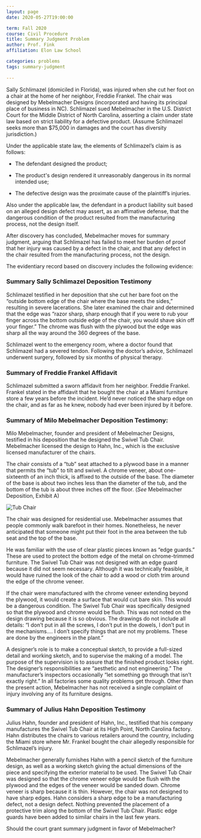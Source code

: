 ```yaml
---
layout: page 
date: 2020-05-27T19:00:00

term: Fall 2020
course: Civil Procedure 
title: Summary Judgment Problem
author: Prof. Fink
affiliation: Elon Law School 

categories: problems 
tags: summary-judgment
  
---
```


Sally Schlimazel (domiciled in Florida), was injured when she cut her foot on a chair at the home of her neighbor, Freddie Frankel. The chair was designed by Mebelmacher Designs (incorporated and having its principal place of business in NC). Schlimazel sued Mebelmacher in the U.S. District Court for the Middle District of North Carolina, asserting a claim under state law based on strict liability for a defective product. (Assume Schlimazel seeks more than $75,000 in damages and the court has diversity jurisdiction.)

Under the applicable state law, the elements of Schlimazel’s claim is as follows:

- The defendant designed the product; 

- The product's design rendered it unreasonably dangerous in its normal intended use;

- The defective design was the proximate cause of the plaintiff’s injuries.

Also under the applicable law, the defendant in a product liability suit based on an alleged design defect may assert, as an affimative defense, that the dangerous condition of the product resulted from the manufacturing process, not the design itself. 

After discovery has concluded, Mebelmacher moves for summary judgment, arguing that Schlimazel has failed to meet her burden of proof that her injury was caused by a defect in the chair, and that any defect in the chair resulted from the manufacturing process, not the design. 

The evidentiary record based on discovery includes the following evidence: 

### Summary Sally Schlimazel Deposition Testimony

Schlimazel testified in her deposition that she cut her bare foot on the “outside bottom edge of the chair where the base meets the sides,” resulting in severe lacerations. She later examined the chair and determined that the edge was “razor sharp, sharp enough that if you were to rub your finger across the bottom outside edge of the chair, you would shave skin off your finger.” The chrome was flush with the plywood but the edge was sharp all the way around the 360 degrees of the base.

Schlimazel went to the emergency room, where a doctor found that Schlimazel had a severed tendon. Following the doctor’s advice, Schlimazel underwent surgery, followed by six months of physical therapy. 

### Summary of Freddie Frankel Affidavit 

Schlimazel submitted a sworn affidavit from her neighbor. Freddie Frankel. Frankel stated in the affidavit that he bought the chair at a Miami furniture store a few years before the incident. He’d never noticed the sharp edge on the chair, and as far as he knew, nobody had ever been injured by it before. 

### Summary of Milo Mebelmacher Deposition Testimony:

Milo Mebelmacher, founder and president of Mebelmacher Designs, testified in his deposition that he designed the Swivel Tub Chair. Mebelmacher licensed the design to Hahn, Inc., which is the exclusive licensed manufacturer of the chairs. 

The chair consists of a “tub” seat attached to a plywood base in a manner that permits the “tub” to tilt and swivel. A chrome veneer, about one-sixteenth of an inch thick, is affixed to the outside of the base. The diameter of the base is about two inches less than the diameter of the tub, and the bottom of the tub is about three inches off the floor. (_See_ Mebelmacher Deposition, Exhibit A)

![Tub Chair](../../assets/img/summary-judgment/TubChair.jpg)

The chair was designed for residential use. Mebelmacher assumes that people commonly walk barefoot in their homes. Nonetheless, he never anticipated that someone might put their foot in the area between the tub seat and the top of the base. 

He was familiar with the use of clear plastic pieces known as “edge guards.” These are used to protect the bottom edge of the metal on chrome-trimmed furniture. The Swivel Tub Chair was not designed with an edge guard because it did not seem necessary. Although it was technically feasible, it would have ruined the look of the chair to add a wood or cloth trim around the edge of the chrome veneer. 

If the chair were manufactured with the chrome veneer extending beyond the plywood, it would create a surface that would cut bare skin. This would be a dangerous condition. The Swivel Tub Chair was specifically designed so that the plywood and chrome would be flush. This was not noted on the design drawing because it is so obvious. The drawings do not include all details: “I don’t put in all the screws, I don’t put in the dowels, I don’t put in the mechanisms.... I don’t specify things that are not my problems. These are done by the engineers in the plant.”

A designer’s role is to make a conceptual sketch, to provide a full-sized detail and working sketch, and to supervise the making of a model. The purpose of the supervision is to assure that the finished product looks right. The designer’s responsibilities are “aesthetic and not engineering.” The manufacturer’s inspectors occasionally “let something go through that isn’t exactly right.” In all factories some quality problems get through. Other than the present action, Mebelmacher has not received a single complaint of injury involving any of its furniture designs.

### Summary of Julius Hahn Deposition Testimony

Julius Hahn, founder and president of Hahn, Inc., testified that his company manufactures the Swivel Tub Chair at its High Point, North Carolina factory. Hahn distributes the chairs to various retailers around the country, including the Miami store where Mr. Frankel bought the chair allegedly responsible for Schlimazel’s injury. 

Mebelmacher generally furnishes Hahn with a pencil sketch of the furniture design, as well as a working sketch giving the actual dimensions of the piece and specifying the exterior material to be used. The Swivel Tub Chair was designed so that the chrome veneer edge would be flush with the plywood and the edges of the veneer would be sanded down. Chrome veneer is sharp because it is thin. However, the chair was not designed to have sharp edges. Hahn considers a sharp edge to be a manufacturing defect, not a design defect. Nothing prevented the placement of a protective trim along the bottom of the Swivel Tub Chair. Plastic edge guards have been added to similar chairs in the last few years.

Should the court grant summary judgment in favor of Mebelmacher?
